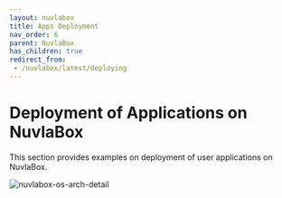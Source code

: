 ```yaml
---
layout: nuvlabox
title: Apps Deployment
nav_order: 6
parent: NuvlaBox
has_children: true
redirect_from:
 - /nuvlabox/latest/deploying
---
```


Deployment of Applications on NuvlaBox
========

This section provides examples on deployment of user applications on NuvlaBox.

![nuvlabox-os-arch-detail](/assets/img/nuvlabox-os-arch-detail.png)



